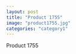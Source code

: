 ```yaml
---
layout: post
title: "Product 1755"
image: "product1755.jpg"
categories: "category1"
---
```

Product 1755
